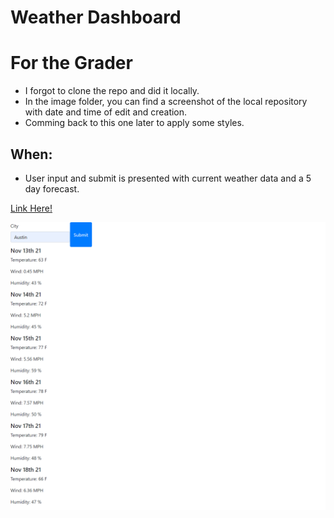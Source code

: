 # Weather Dashboard

# For the Grader
* I forgot to clone the repo and did it locally.  
* In the image folder, you can find a screenshot of the local repository with date and time of edit and creation.
* Comming back to this one later to apply some styles.

## When:

* User input and submit is presented with current weather data and a 5 day forecast.




[Link Here!](https://yamcham0.github.io/Homework-06/)

![Screenshot of the Daily Planner main page.](./assets/images/weatherDasdh.png)
